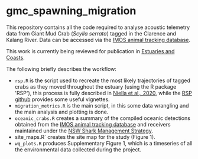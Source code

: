 # gmc_spawning_migration

This repository contains all the code required to analyse acoustic telemetry data from Giant Mud Crab (*Scylla serrata*) tagged in the Clarence and Kalang River. Data can be accessed via the [IMOS animal tracking database](https://animaltracking.aodn.org.au/).

This work is currently being reviewed for publication in [Estuaries and Coasts](https://www.springer.com/journal/12237).

The following briefly describes the workflow:
- `rsp.R` is the script used to recreate the most likely trajectories of tagged crabs as they moved throughout the estuary (using the R package 'RSP'), this process is fully described in [Niella et al., 2020](https://besjournals.onlinelibrary.wiley.com/doi/full/10.1111/2041-210X.13484), while the [RSP github](https://github.com/YuriNiella/RSP) provides some useful vignettes.
- `migration_metrics.R` is the main script, in this some data wrangling and the main analysis and plotting is done.
- `oceanic_crabs.R` creates a summary of the compiled oceanic detections obtained from the [IMOS animal tracking database](https://animaltracking.aodn.org.au/) and receivers maintained under the [NSW Shark Management Strategy](https://www.sharksmart.nsw.gov.au/).
- site_maps.R` creates the site map for the study (Figure 1).
- `wq_plots.R` produces Supplementary Figure 1, which is a timeseries of all the environmental data collected during the project.
